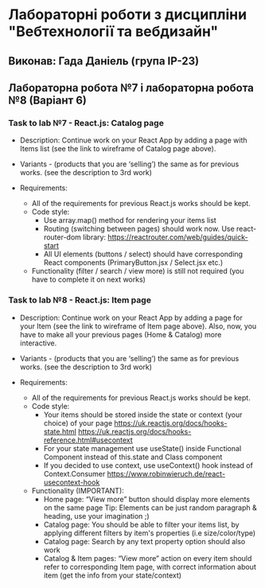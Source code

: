 # Лабораторні роботи з дисципліни "Вебтехнології та вебдизайн"
## Виконав: Гада Даніель (група ІР-23)
## Лабораторна робота №7 і лабораторна робота №8 (Варіант 6)
### Task to lab №7 - React.js: Catalog page

- Description: Continue work on your React App by adding a page with Items list (see the link to wireframe of Catalog page above).

- Variants -  (products that you are ‘selling’) the same as for previous works. (see the description to 3rd work)

- Requirements: 
  -	All of the requirements for previous React.js works should be kept.
  -	Code style: 
    -	Use array.map() method for rendering your items list
    -	Routing (switching between pages) should work now. 
Use react-router-dom library: https://reactrouter.com/web/guides/quick-start
    -	All UI elements (buttons / select) should have corresponding React components (PrimaryButton.jsx / Select.jsx  etc.)
  -	Functionality (filter / search / view more) is still not required (you have to complete it on next works)

### Task to lab №8 - React.js: Item page

- Description: Continue work on your React App by adding a page for  your Item (see the link to wireframe of Item page above). Also, now, you have to make all your previous pages (Home & Catalog) more interactive.

- Variants -  (products that you are ‘selling’) the same as for previous works. (see the description to 3rd work)

- Requirements: 
  -	All of the requirements for previous React.js works should be kept.
  -	Code style: 
    -	Your items should be stored inside the state or context (your choice) of your page
    https://uk.reactjs.org/docs/hooks-state.html
    https://uk.reactjs.org/docs/hooks-reference.html#usecontext
    -	For your state management use useState() inside Functional Component  instead of this.state and Class component
    -	If you decided to use context, use useContext() hook instead of Context.Consumer
    https://www.robinwieruch.de/react-usecontext-hook
  -	Functionality (IMPORTANT):
    -	Home page: “View more” button should display more elements on the same page Tip: Elements can be just random paragraph & heading, use your imagination ;)
    -	Catalog page: You should be able to filter your items list, by applying different filters by item's properties (i.e size/color/type)
    -	Catalog page: Search by any text property option should also work
    -	Catalog & Item pages: “View more” action on every item should refer to corresponding Item page, with correct information about item (get the info from your state/context)
